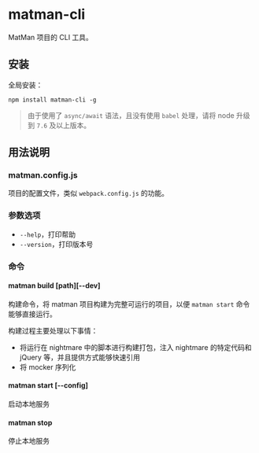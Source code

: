 # matman-cli

MatMan 项目的 CLI 工具。

## 安装

全局安装：

```
npm install matman-cli -g
```

> 由于使用了 `async/await` 语法，且没有使用 `babel` 处理，请将 node 升级到 `7.6` 及以上版本。

## 用法说明

### matman.config.js

项目的配置文件，类似 `webpack.config.js` 的功能。

### 参数选项

- `--help`，打印帮助
- `--version`，打印版本号

### 命令

#### matman build [path][--dev]

构建命令，将 matman 项目构建为完整可运行的项目，以便 `matman start` 命令能够直接运行。

构建过程主要处理以下事情：

- 将运行在 nightmare 中的脚本进行构建打包，注入 nightmare 的特定代码和 jQuery 等，并且提供方式能够快速引用
- 将 mocker 序列化


#### matman start [--config]

启动本地服务


#### matman stop

停止本地服务
